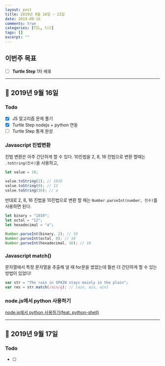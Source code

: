 ```yaml
---
layout: post
title: 2019년 9월 16일 ~ 22일
date: 2019-09-16
comments: true
categories: [TIL, til]
tags: []
excerpt: ""
---
```


## 이번주 목표

- [ ] **Turtle Step** 1차 배포

---

## 📅 2019년 9월 16일

### Todo

- [x] JS 알고리즘 문제 풀기
- [x] Turtle Step nodejs + python 연동
- [ ] Turtle Step 통계 완성

### Javascript 진법변환

진법 변환은 아주 간단하게 할 수 있다.
10진법을 2, 8, 16 진법으로 변환 할때는 `.toString(진수)`을 사용하고,

```javascript
let value = 10;

value.toString(2); // 1010
value.toString(8); // 12
value.toString(16); // a
```

반대로 2, 8, 16 진법을 10진법으로 변환 할 때는 `Number.parseInt(number, 진수)`를 사용하면 된다.

```javascript
let binary = "1010";
let octal = "12";
let hexadecimal = "a";

Number.parseInt(binary, 2); // 10
Number.parseInt(octal, 8); // 10
Number.parseInt(hexadecimal, 16); // 10
```

### Javascript match()

문자열에서 특정 문자열을 추출해 낼 때 for문을 썼었는데 훨씬 더 간단하게 할 수 있는 방법이 있었다!

```javascript
var str = "The rain in SPAIN stays mainly in the plain";
var res = str.match(/ain/g); // [ain, ain, ain]
```

### node.js에서 python 사용하기

[node.js에서 python 사용하기(feat. python-shell)](/study/nodejs/node.js에서-python-사용하기/)

---

## 📅 2019년 9월 17일

### Todo

- [ ]
